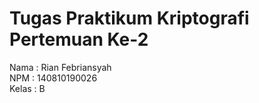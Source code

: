 # Tugas Praktikum Kriptografi Pertemuan Ke-2

Nama : Rian Febriansyah  
NPM : 140810190026  
Kelas : B  
 

